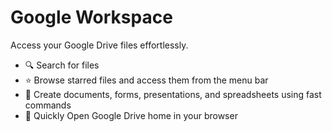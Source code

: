 # Google Workspace

Access your Google Drive files effortlessly.

-  🔍 Search for files
-  ⭐ Browse starred files and access them from the menu bar
-  📝 Create documents, forms, presentations, and spreadsheets using fast commands
-  🔗 Quickly Open Google Drive home in your browser